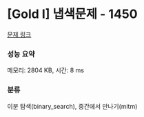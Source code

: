 # [Gold I] 냅색문제 - 1450 

[문제 링크](https://www.acmicpc.net/problem/1450) 

### 성능 요약

메모리: 2804 KB, 시간: 8 ms

### 분류

이분 탐색(binary_search), 중간에서 만나기(mitm)

